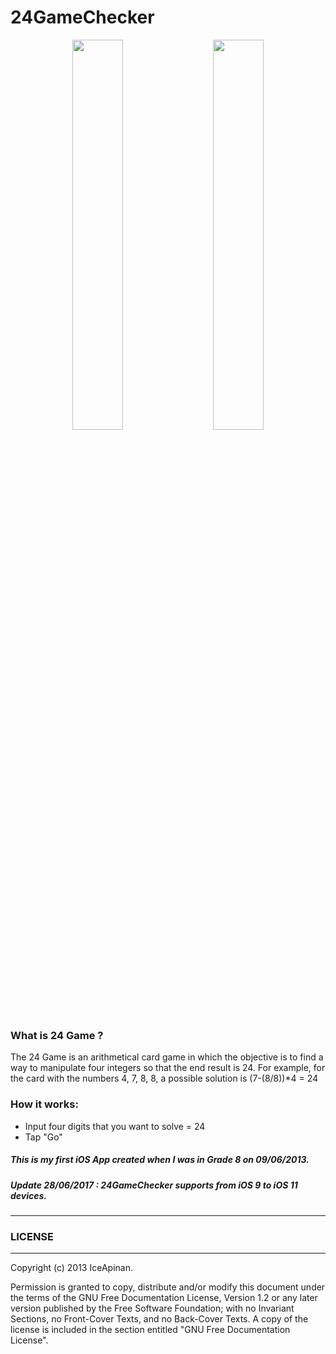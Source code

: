 # 24GameChecker

<div align="center"> <img src="http://i.imgur.com/8lk90cT.png" width="40%" hspace="10">
<img src="http://i.imgur.com/iDnbL41.png" width="40%" hspace="10"></div>

### What is 24 Game ?
The 24 Game is an arithmetical card game in which the objective is to find a way to manipulate four integers
so that the end result is 24. For example, for the card with the numbers 4, 7, 8, 8, a possible solution is (7-(8/8))*4 = 24

### How it works:
- Input four digits that you want to solve = 24
- Tap "Go"

##### This is my first iOS App created when I was in Grade 8 on 09/06/2013.
##### Update 28/06/2017 : 24GameChecker supports from iOS 9 to iOS 11 devices.

___
### LICENSE
___

Copyright (c) 2013 IceApinan.

Permission is granted to copy, distribute and/or modify this document under the terms of the GNU Free Documentation License, Version 1.2 or any later version published by the Free Software Foundation; with no Invariant Sections, no Front-Cover Texts, and no Back-Cover Texts. A copy of the license is included in the section entitled "GNU Free Documentation License".

